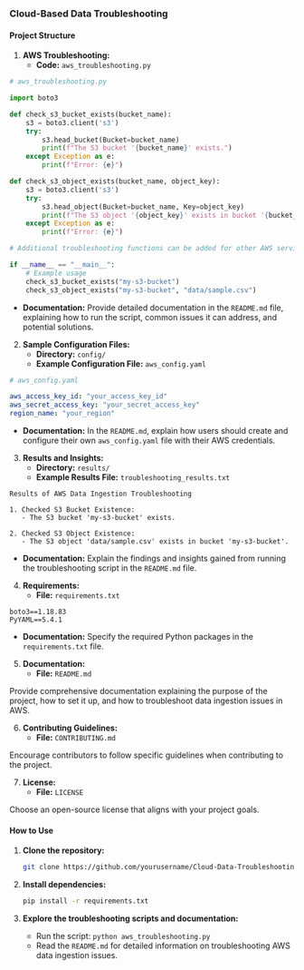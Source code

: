 ### Cloud-Based Data Troubleshooting

#### Project Structure

1. **AWS Troubleshooting:**
   - **Code:** `aws_troubleshooting.py`

```python
# aws_troubleshooting.py

import boto3

def check_s3_bucket_exists(bucket_name):
    s3 = boto3.client('s3')
    try:
        s3.head_bucket(Bucket=bucket_name)
        print(f"The S3 bucket '{bucket_name}' exists.")
    except Exception as e:
        print(f"Error: {e}")

def check_s3_object_exists(bucket_name, object_key):
    s3 = boto3.client('s3')
    try:
        s3.head_object(Bucket=bucket_name, Key=object_key)
        print(f"The S3 object '{object_key}' exists in bucket '{bucket_name}'.")
    except Exception as e:
        print(f"Error: {e}")

# Additional troubleshooting functions can be added for other AWS services

if __name__ == "__main__":
    # Example usage
    check_s3_bucket_exists("my-s3-bucket")
    check_s3_object_exists("my-s3-bucket", "data/sample.csv")
```

   - **Documentation:** Provide detailed documentation in the `README.md` file, explaining how to run the script, common issues it can address, and potential solutions.

2. **Sample Configuration Files:**
   - **Directory:** `config/`
   - **Example Configuration File:** `aws_config.yaml`

```yaml
# aws_config.yaml

aws_access_key_id: "your_access_key_id"
aws_secret_access_key: "your_secret_access_key"
region_name: "your_region"
```

   - **Documentation:** In the `README.md`, explain how users should create and configure their own `aws_config.yaml` file with their AWS credentials.

3. **Results and Insights:**
   - **Directory:** `results/`
   - **Example Results File:** `troubleshooting_results.txt`

```plaintext
Results of AWS Data Ingestion Troubleshooting

1. Checked S3 Bucket Existence:
   - The S3 bucket 'my-s3-bucket' exists.

2. Checked S3 Object Existence:
   - The S3 object 'data/sample.csv' exists in bucket 'my-s3-bucket'.
```

   - **Documentation:** Explain the findings and insights gained from running the troubleshooting script in the `README.md` file.

4. **Requirements:**
   - **File:** `requirements.txt`

```plaintext
boto3==1.18.83
PyYAML==5.4.1
```

   - **Documentation:** Specify the required Python packages in the `requirements.txt` file.

5. **Documentation:**
   - **File:** `README.md`

Provide comprehensive documentation explaining the purpose of the project, how to set it up, and how to troubleshoot data ingestion issues in AWS.

6. **Contributing Guidelines:**
   - **File:** `CONTRIBUTING.md`

Encourage contributors to follow specific guidelines when contributing to the project.

7. **License:**
   - **File:** `LICENSE`

Choose an open-source license that aligns with your project goals.

#### How to Use

1. **Clone the repository:**
   ```bash
   git clone https://github.com/yourusername/Cloud-Data-Troubleshooting.git
   ```

2. **Install dependencies:**
   ```bash
   pip install -r requirements.txt
   ```

3. **Explore the troubleshooting scripts and documentation:**
   - Run the script: `python aws_troubleshooting.py`
   - Read the `README.md` for detailed information on troubleshooting AWS data ingestion issues.

